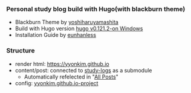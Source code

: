 ### Personal study blog build with Hugo(with blackburn theme)
- Blackburn Theme by [yoshiharuyamashita](https://github.com/yoshiharuyamashita/blackburn)
- Build with Hugo version [hugo v0.121.2-on Windows](https://gohugo.io/installation/windows/)
- Installation Guide by [eunhanless](https://selfinvestfriends.tistory.com/79)

### Structure
- render html: https://yyonkim.github.io
- content/post: connected to [study-logs](https://github.com/yyonkim/study-logs) as a submodule
    - Automatically refelected in "[All Posts](https://yyonkim.github.io/post/)"
- config: [yyonkim.github.io-project](https://github.com/yyonkim/yyonkim.github.io-project)
